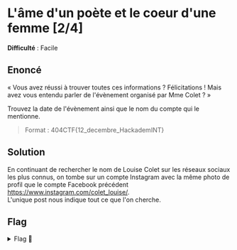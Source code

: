 # L'âme d'un poète et le coeur d'une femme [2/4]

**Difficulté** : Facile

## Enoncé

« Vous avez réussi à trouver toutes ces informations ? Félicitations ! Mais avez vous entendu parler de l'évènement organisé par Mme Colet ? »

Trouvez la date de l'évènement ainsi que le nom du compte qui le mentionne.

> Format : 404CTF{12_decembre_HackademINT}

## Solution

En continuant de rechercher le nom de Louise Colet sur les réseaux sociaux les plus connus, on tombe sur un compte Instagram avec la même photo de profil que le compte Facebook précédent https://www.instagram.com/colet_louise/.   
L'unique post nous indique tout ce que l'on cherche.


## Flag

<details>
<summary> Flag 🚩</summary>

```
404CTF{25_mai_colet_louise}
```
